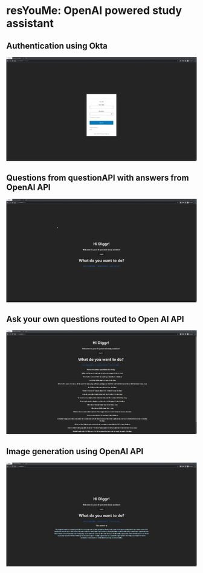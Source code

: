 # resYouMe: OpenAI powered study assistant

## Authentication using Okta
![signin](public/signin.gif)

## Questions from questionAPI with answers from OpenAI API
![get questions](public/get_questions.gif)

## Ask your own questions routed to Open AI API
![ask a question](public/ask_question.gif)

## Image generation using OpenAI API
![get picture](public/get_picture.gif)
